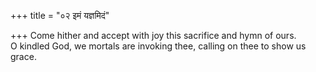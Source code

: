 +++
title = "०२ इमं यज्ञमिदं"

+++
Come hither and accept with joy this sacrifice and hymn of ours.  
     O kindled God, we mortals are invoking thee, calling on thee to show us grace.